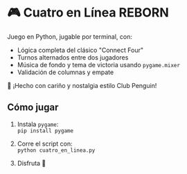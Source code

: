 # 🎮 Cuatro en Línea REBORN

Juego en Python, jugable por terminal, con:

- Lógica completa del clásico "Connect Four"
- Turnos alternados entre dos jugadores
- Música de fondo y tema de victoria usando `pygame.mixer`
- Validación de columnas y empate

👾 ¡Hecho con cariño y nostalgia estilo Club Penguin!

## Cómo jugar

1. Instala `pygame`:  
   `pip install pygame`

2. Corre el script con:  
   `python cuatro_en_linea.py`

3. Disfruta 🎵
